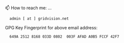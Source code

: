 
📫 How to reach me: ...


      admin [ at ] gridvision.net
  
  GPG Key Fingerprint for above email address:
  
  
      649A 2512 8168 033D 0802  003F AFAD A0B5 FCCF 42F7
